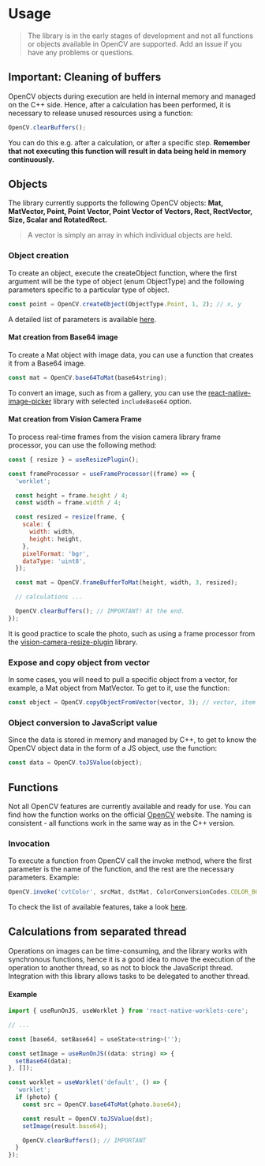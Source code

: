 # Usage

> The library is in the early stages of development and not all functions or objects available in OpenCV are supported. Add an issue if you have any problems or questions.

## **Important**: Cleaning of buffers

OpenCV objects during execution are held in internal memory and managed on the C++ side. Hence, after a calculation has been performed, it is necessary to release unused resources using a function:

```js
OpenCV.clearBuffers();
```

You can do this e.g. after a calculation, or after a specific step. **Remember that not executing this function will result in data being held in memory continuously.**


## Objects

The library currently supports the following OpenCV objects: **Mat, MatVector, Point, Point Vector, Point Vector of Vectors, Rect, RectVector, Size, Scalar and RotatedRect.**

> A vector is simply an array in which individual objects are held.

### Object creation

To create an object, execute the createObject function, where the first argument will be the type of object (enum ObjectType) and the following parameters specific to a particular type of object.

```js
const point = OpenCV.createObject(ObjectType.Point, 1, 2); // x, y
```

A detailed list of parameters is available [here]().

#### Mat creation from Base64 image

To create a Mat object with image data, you can use a function that creates it from a Base64 image. 

```js
const mat = OpenCV.base64ToMat(base64string);
```

To convert an image, such as from a gallery, you can use the [react-native-image-picker](https://github.com/react-native-image-picker/react-native-image-picker) library with selected `includeBase64` option.

#### Mat creation from Vision Camera Frame

To process real-time frames from the vision camera library frame processor, you can use the following method:

```js
const { resize } = useResizePlugin();

const frameProcessor = useFrameProcessor((frame) => {
  'worklet';

  const height = frame.height / 4;
  const width = frame.width / 4;

  const resized = resize(frame, {
    scale: {
      width: width,
      height: height,
    },
    pixelFormat: 'bgr',
    dataType: 'uint8',
  });

  const mat = OpenCV.frameBufferToMat(height, width, 3, resized);

  // calculations ...

  OpenCV.clearBuffers(); // IMPORTANT! At the end.
});
```

It is good practice to scale the photo, such as using a frame processor from the [vision-camera-resize-plugin](https://github.com/mrousavy/vision-camera-resize-plugin) library. 


### Expose and copy object from vector

In some cases, you will need to pull a specific object from a vector, for example, a Mat object from MatVector. To get to it, use the function:

```js
const object = OpenCV.copyObjectFromVector(vector, 3); // vector, item index
```

### Object conversion to JavaScript value

Since the data is stored in memory and managed by C++, to get to know the OpenCV object data in the form of a JS object, use the function:

```js
const data = OpenCV.toJSValue(object);
```


## Functions

Not all OpenCV features are currently available and ready for use. You can find how the function works on the official [OpenCV](https://opencv.org) website. The naming is consistent - all functions work in the same way as in the C++ version.

### Invocation
To execute a function from OpenCV call the invoke method, where the first parameter is the name of the function, and the rest are the necessary parameters. Example:

```js
OpenCV.invoke('cvtColor', srcMat, dstMat, ColorConversionCodes.COLOR_BGR2HSV);
```

To check the list of available features, take a look [here](./availablefunctions.md). 



## Calculations from separated thread

Operations on images can be time-consuming, and the library works with synchronous functions, hence it is a good idea to move the execution of the operation to another thread, so as not to block the JavaScript thread. Integration with this library allows tasks to be delegated to another thread.


#### Example

```js
import { useRunOnJS, useWorklet } from 'react-native-worklets-core';

// ...

const [base64, setBase64] = useState<string>('');

const setImage = useRunOnJS((data: string) => {
  setBase64(data);
}, []);

const worklet = useWorklet('default', () => {
  'worklet';
  if (photo) {
    const src = OpenCV.base64ToMat(photo.base64);

    const result = OpenCV.toJSValue(dst);
    setImage(result.base64);

    OpenCV.clearBuffers(); // IMPORTANT
  }
});

```